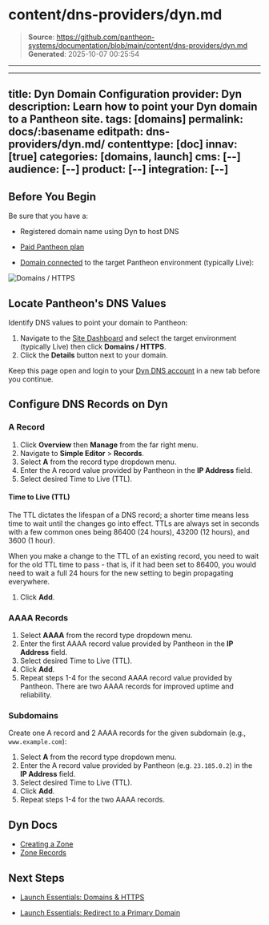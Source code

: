 # content/dns-providers/dyn.md

> **Source**: https://github.com/pantheon-systems/documentation/blob/main/content/dns-providers/dyn.md
> **Generated**: 2025-10-07 00:25:54

---

---
title: Dyn Domain Configuration
provider: Dyn
description: Learn how to point your Dyn domain to a Pantheon site.
tags: [domains]
permalink: docs/:basename
editpath: dns-providers/dyn.md/
contenttype: [doc]
innav: [true]
categories: [domains, launch]
cms: [--]
audience: [--]
product: [--]
integration: [--]
---
## Before You Begin
Be sure that you have a:


- Registered domain name using Dyn to host DNS

- [Paid Pantheon plan](/guides/launch/plans)

- [Domain connected](/guides/launch/domains) to the target Pantheon environment (typically Live):

 ![Domains / HTTPS](../../images/dashboard/new-dashboard/2024/_domainadded.png)

## Locate Pantheon's DNS Values
Identify DNS values to point your domain to Pantheon:

1. Navigate to the [Site Dashboard](/guides/account-mgmt/workspace-sites-teams/sites#site-dashboard) and select the target environment (typically <Icon icon="wavePulse" /> Live) then click **<Icon icon="global" /> Domains / HTTPS**.
2. Click the **Details** button next to your domain.

Keep this page open and login to your [Dyn DNS account](https://portal.dynect.net/login/) in a new tab before you continue.

## Configure DNS Records on Dyn

### A Record
1. Click **Overview** then **Manage** from the far right menu.
1. Navigate to **Simple Editor** > **Records**.
1. Select **A** from the record type dropdown menu.
1. Enter the A record value provided by Pantheon in the **IP Address** field.
1. Select desired Time to Live (TTL).

  <Accordion title="Learn More" id="ttl" icon="info-sign">

  #### Time to Live (TTL)

  The TTL dictates the lifespan of a DNS record; a shorter time means less time to wait until the changes go into effect. TTLs are always set in seconds with a few common ones being 86400 (24 hours), 43200 (12 hours), and 3600 (1 hour).

  When you make a change to the TTL of an existing record, you need to wait for the old TTL time to pass - that is, if it had been set to 86400, you would need to wait a full 24 hours for the new setting to begin propagating everywhere.

  </Accordion>

1. Click **Add**.

### AAAA Records
1. Select **AAAA** from the record type dropdown menu.
1. Enter the first AAAA record value provided by Pantheon in the **IP Address** field.
1. Select desired Time to Live (TTL).
1. Click **Add**.
1. Repeat steps 1-4 for the second AAAA record value provided by Pantheon. There are two AAAA records for improved uptime and reliability.

### Subdomains
Create one A record and 2 AAAA records for the given subdomain (e.g., `www.example.com`):

1. Select **A** from the record type dropdown menu.
2. Enter the A record value provided by Pantheon (e.g. `23.185.0.2`) in the **IP Address** field.
3. Select desired Time to Live (TTL).
4. Click **Add**.
5. Repeat steps 1-4 for the two AAAA records.

## Dyn Docs

* [Creating a Zone](https://help.dyn.com/creating-a-zone/)
* [Zone Records](https://help.dyn.com/zone-records/)

## Next Steps

* [Launch Essentials: Domains & HTTPS](/guides/launch/domains)

* [Launch Essentials: Redirect to a Primary Domain](/guides/launch/redirects)
